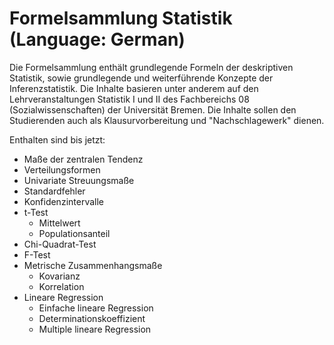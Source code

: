 # Formelsammlung Statistik (Language: German)

Die Formelsammlung enthält grundlegende Formeln der deskriptiven Statistik, sowie grundlegende und weiterführende Konzepte der Inferenzstatistik. Die Inhalte basieren unter anderem auf den Lehrveranstaltungen Statistik I und II des Fachbereichs 08 (Sozialwissenschaften) der Universität Bremen. Die Inhalte sollen den Studierenden auch als Klausurvorbereitung und "Nachschlagewerk" dienen.

Enthalten sind bis jetzt:

- Maße der zentralen Tendenz
- Verteilungsformen
- Univariate Streuungsmaße
- Standardfehler
- Konfidenzintervalle
- t-Test
  - Mittelwert
  - Populationsanteil
- Chi-Quadrat-Test
- F-Test
- Metrische Zusammenhangsmaße
  - Kovarianz
  - Korrelation
- Lineare Regression
  - Einfache lineare Regression
  - Determinationskoeffizient
  - Multiple lineare Regression
